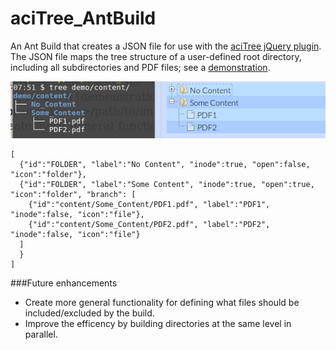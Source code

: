 # aciTree_AntBuild
An Ant Build that creates a JSON file for use with the [aciTree jQuery plugin](http://plugins.jquery.com/aciTree/). The JSON file maps the tree structure of a user-defined root directory, including all subdirectories and PDF files; see a [demonstration](http://andyandy1992.github.io/aciTree_AntBuild/demo).

![Example of the mapping](/screenshots/Map.png?raw=true "Example of such a mapping")
```
[
  {"id":"FOLDER", "label":"No Content", "inode":true, "open":false, "icon":"folder"},
  {"id":"FOLDER", "label":"Some Content", "inode":true, "open":true, "icon":"folder", "branch": [
    {"id":"content/Some_Content/PDF1.pdf", "label":"PDF1", "inode":false, "icon":"file"},
    {"id":"content/Some_Content/PDF2.pdf", "label":"PDF2", "inode":false, "icon":"file"}
  ]
  }
]
```

###Future enhancements
- Create more general functionality for defining what files should be included/excluded by the build.
- Improve the efficency by building directories at the same level in parallel.
